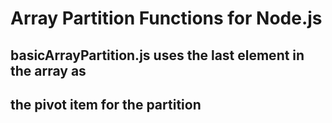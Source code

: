 # Array Partition Functions for Node.js

## basicArrayPartition.js uses the last element in the array as
## the pivot item for the partition 

